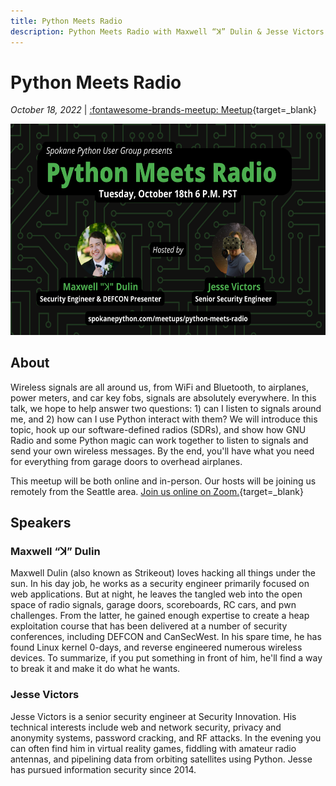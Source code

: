 ```yaml
---
title: Python Meets Radio
description: Python Meets Radio with Maxwell “ꓘ” Dulin & Jesse Victors
---
```


# Python Meets Radio

_October 18, 2022_ | [:fontawesome-brands-meetup: Meetup](https://www.meetup.com/python-spokane/events/288831420/){target=_blank}

<img src="/img/python-meets-radio.png" width="600" height="337.5">

## About

Wireless signals are all around us, from WiFi and Bluetooth, to airplanes, power meters, and car key fobs, signals are absolutely everywhere. In this talk, we hope to help answer two questions: 1) can I listen to signals around me, and 2) how can I use Python interact with them? We will introduce this topic, hook up our software-defined radios (SDRs), and show how GNU Radio and some Python magic can work together to listen to signals and send your own wireless messages. By the end, you'll have what you need for everything from garage doors to overhead airplanes.

This meetup will be both online and in-person. Our hosts will be joining us remotely from the Seattle area. [Join us online on Zoom.](https://us05web.zoom.us/j/88208169333?pwd=emU0VUw5Tkg4S1lRRHR3LzAxNDl1dz09){target=_blank}

## Speakers

### Maxwell “ꓘ” Dulin 

Maxwell Dulin (also known as Strikeout) loves hacking all things under the sun. In his day job, he works as a security engineer primarily focused on web applications. But at night, he leaves the tangled web into the open space of radio signals, garage doors, scoreboards, RC cars, and pwn challenges. From the latter, he gained enough expertise to create a heap exploitation course that has been delivered at a number of security conferences, including DEFCON and CanSecWest. In his spare time, he has found Linux kernel 0-days, and reverse engineered numerous wireless devices. To summarize, if you put something in front of him, he'll find a way to break it and make it do what he wants.

### Jesse Victors

Jesse Victors is a senior security engineer at Security Innovation. His technical interests include web and network security, privacy and anonymity systems, password cracking, and RF attacks. In the evening you can often find him in virtual reality games, fiddling with amateur radio antennas, and pipelining data from orbiting satellites using Python. Jesse has pursued information security since 2014.

